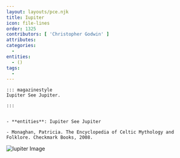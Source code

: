 ```yaml
---
layout: layouts/pce.njk
title: Iupiter
icon: file-lines
order: 1325
contributors: [ 'Christopher Godwin' ]
attributes:
categories:
  - 
entities:
  - ()
tags:
  - 
---
```

``` tab [group1:Info]
::: magazinestyle
Iupiter See Jupiter.

:::
```
``` tab [group1:Attributes]
```
``` tab [group1:Entities]
- **entities**: Iupiter See Jupiter
```
``` tab [group1:Sources]
- Monaghan, Patricia. The Encyclopedia of Celtic Mythology and Folklore. Checkmark Books, 2008.
```
![Iupiter Image](https://upload.wikimedia.org/wikipedia/commons/thumb/7/7b/Giove%2C_I_sec_dc%2C_con_parti_simulanti_il_bronzo_moderne_02.JPG/1200px-Giove%2C_I_sec_dc%2C_con_parti_simulanti_il_bronzo_moderne_02.JPG)
